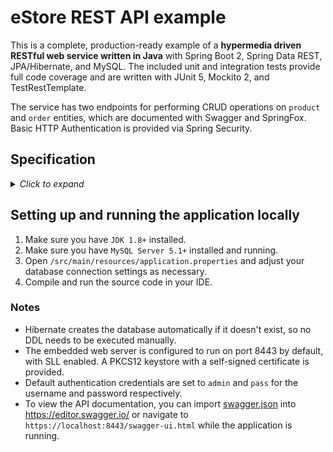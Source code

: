 # eStore REST API example

This is a complete, production-ready example of a **hypermedia driven RESTful web service written in Java** with Spring Boot 2, 
Spring Data REST, JPA/Hibernate, and MySQL.
The included unit and integration tests provide full code coverage and are written with JUnit 5, Mockito 2, and TestRestTemplate.

The service has two endpoints for performing CRUD operations on `product` and `order` entities, which are documented with Swagger and SpringFox.
Basic HTTP Authentication is provided via Spring Security. 

## Specification

<details>
    <summary><i>Click to expand</i></summary> 
    
<br/>  

The data model complies with the following requirements:
- A product has a `name` and a `price`.
- An order contains a `list of products`, a `customer email`, a `creation timestamp`, and a `total` amount reflecting 
the sum of the prices of all products it contains.
- A product's price can be updated, but this does not affect the pre-calculated totals of existing orders containing that product.

The API exposes endpoints for the following operations:
* Creating a new product
* Retrieving a list of all products
* Updating an existing product
* Finding a product by id
* Finding a product by name
* Making an order
* Retrieving a list of all orders
* Finding an order by id
* Deleting an order by id
* Retrieving a list of orders made within a specific time period

</details>



## Setting up and running the application locally

1. Make sure you have `JDK 1.8+` installed.
2. Make sure you have `MySQL Server 5.1+` installed and running.
3. Open `/src/main/resources/application.properties` and adjust your database connection settings as necessary.
4. Compile and run the source code in your IDE.

### Notes

* Hibernate creates the database automatically if it doesn't exist, so no DDL needs to be executed manually.
* The embedded web server is configured to run on port 8443 by default, with SLL enabled. 
A PKCS12 keystore with a self-signed certificate is provided.
* Default authentication credentials are set to `admin` and `pass` for the username and password respectively.
* To view the API documentation, you can import [swagger.json](swagger.json) into https://editor.swagger.io/ 
or navigate to `https://localhost:8443/swagger-ui.html` while the application is running.

